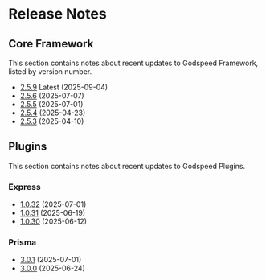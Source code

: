 # Release Notes

## Core Framework 
This section contains notes about recent updates to Godspeed Framework, listed by version number.
*   [2.5.9](/release-notes/framework/v2.5.9) Latest (2025-09-04)
*   [2.5.6](/release-notes/framework/v2.5.6) (2025-07-07)
*   [2.5.5](/release-notes/framework/v2.5.5) (2025-07-01)
*   [2.5.4](/release-notes/framework/v2.5.4) (2025-04-23)
*   [2.5.3](/release-notes/framework/v2.5.3) (2025-04-10)


## Plugins

This section contains notes about recent updates to Godspeed Plugins.

### Express

*   [1.0.32](/release-notes/plugins/express#v1032) (2025-07-01)
*   [1.0.31](/release-notes/plugins/express#v1031) (2025-06-19)
*   [1.0.30](/release-notes/plugins/express#v1030) (2025-06-12)

### Prisma

*   [3.0.1](/release-notes/plugins/prisma#v301) (2025-07-01)
*   [3.0.0](/release-notes/plugins/prisma#v300) (2025-06-24)